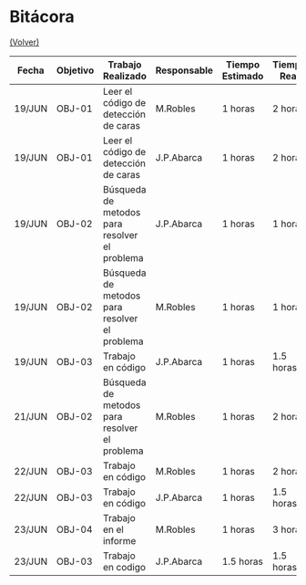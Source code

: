 # Bitácora

[(Volver)](../README.md)

| Fecha  | Objetivo  | Trabajo Realizado | Responsable | Tiempo Estimado | Tiempo Real |
|--------|-----------|-------------------|-------------|-----------------|-------------|
| 19/JUN | OBJ-01    | Leer el código de detección de caras| M.Robles     | 1 horas    | 2 horas |
| 19/JUN | OBJ-01    | Leer el código de detección de caras| J.P.Abarca     | 1 horas    | 2 horas |
| 19/JUN | OBJ-02    | Búsqueda de metodos para resolver el problema | J.P.Abarca      | 1 horas    | 1 horas |
| 19/JUN | OBJ-02    | Búsqueda de metodos para resolver el problema | M.Robles     | 1 horas    | 1 horas |
| 19/JUN | OBJ-03    | Trabajo en código | J.P.Abarca      | 1 horas    | 1.5 horas |
| 21/JUN | OBJ-02    | Búsqueda de metodos para resolver el problema | M.Robles     | 1 horas    | 2 horas |
| 22/JUN | OBJ-03    | Trabajo en código| M.Robles     | 1 horas    | 2 horas |
| 22/JUN | OBJ-03    | Trabajo en código | J.P.Abarca      | 1 horas    | 1.5 horas |
| 23/JUN | OBJ-04    | Trabajo en el informe | M.Robles     | 1 horas    | 3 horas |
| 23/JUN | OBJ-03    | Trabajo en codigo | J.P.Abarca      | 1.5 horas    | 1.5 horas |


